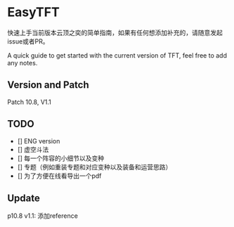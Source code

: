 # EasyTFT
快速上手当前版本云顶之奕的简单指南，如果有任何想添加补充的，请随意发起issue或者PR。

 A quick guide to get started with the current version of TFT, feel free to add any notes.

## Version and Patch
Patch 10.8, V1.1

## TODO
- [] ENG version
- [] 虚空斗法
- [] 每一个阵容的小细节以及变种
- [] 专题（例如重装专题和对应变种以及装备和运营思路）
- [] 为了方便在线看导出一个pdf

## Update
p10.8 v1.1: 添加reference
